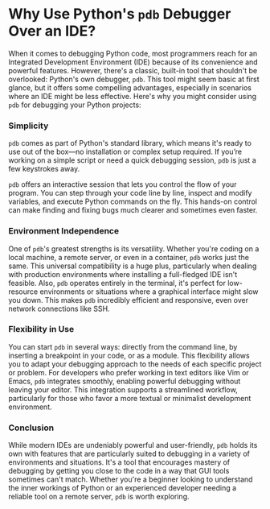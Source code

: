 # Why Use Python's `pdb` Debugger Over an IDE?


When it comes to debugging Python code, most programmers reach for an Integrated Development Environment (IDE) because of its convenience and powerful features. However, there's a classic, built-in tool that shouldn't be overlooked: Python's own debugger, `pdb`. This tool might seem basic at first glance, but it offers some compelling advantages, especially in scenarios where an IDE might be less effective. Here's why you might consider using `pdb` for debugging your Python projects:

### **Simplicity**
`pdb` comes as part of Python's standard library, which means it's ready to use out of the box—no installation or complex setup required. If you’re working on a simple script or need a quick debugging session, `pdb` is just a few keystrokes away.

`pdb` offers an interactive session that lets you control the flow of your program. You can step through your code line by line, inspect and modify variables, and execute Python commands on the fly. This hands-on control can make finding and fixing bugs much clearer and sometimes even faster.

### **Environment Independence**
One of `pdb`'s greatest strengths is its versatility. Whether you're coding on a local machine, a remote server, or even in a container, `pdb` works just the same. This universal compatibility is a huge plus, particularly when dealing with production environments where installing a full-fledged IDE isn't feasible. Also, `pdb` operates entirely in the terminal, it's perfect for low-resource environments or situations where a graphical interface might slow you down. This makes `pdb` incredibly efficient and responsive, even over network connections like SSH.

### **Flexibility in Use**
You can start `pdb` in several ways: directly from the command line, by inserting a breakpoint in your code, or as a module. This flexibility allows you to adapt your debugging approach to the needs of each specific project or problem. For developers who prefer working in text editors like Vim or Emacs, `pdb` integrates smoothly, enabling powerful debugging without leaving your editor. This integration supports a streamlined workflow, particularly for those who favor a more textual or minimalist development environment.

### **Conclusion**
While modern IDEs are undeniably powerful and user-friendly, `pdb` holds its own with features that are particularly suited to debugging in a variety of environments and situations. It's a tool that encourages mastery of debugging by getting you close to the code in a way that GUI tools sometimes can't match. Whether you're a beginner looking to understand the inner workings of Python or an experienced developer needing a reliable tool on a remote server, `pdb` is worth exploring.

